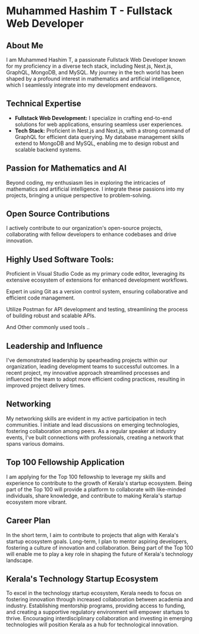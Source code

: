 # Muhammed Hashim T - Fullstack Web Developer

## About Me
I am Muhammed Hashim T, a passionate Fullstack Web Developer known for my proficiency in a diverse tech stack, including Nest.js, Next.js, GraphQL, MongoDB, and MySQL. My journey in the tech world has been shaped by a profound interest in mathematics and artificial intelligence, which I seamlessly integrate into my development endeavors.

## Technical Expertise
- **Fullstack Web Development:** I specialize in crafting end-to-end solutions for web applications, ensuring seamless user experiences.
- **Tech Stack:** Proficient in Nest.js and Next.js, with a strong command of GraphQL for efficient data querying. My database management skills extend to MongoDB and MySQL, enabling me to design robust and scalable backend systems.

## Passion for Mathematics and AI
Beyond coding, my enthusiasm lies in exploring the intricacies of mathematics and artificial intelligence. I integrate these passions into my projects, bringing a unique perspective to problem-solving.

## Open Source Contributions
I actively contribute to our organization's open-source projects, collaborating with fellow developers to enhance codebases and drive innovation.

## Highly Used Software Tools:

Proficient in Visual Studio Code as my primary code editor, leveraging its extensive ecosystem of extensions for enhanced development workflows.

Expert in using Git as a version control system, ensuring collaborative and efficient code management.

Utilize Postman for API development and testing, streamlining the process of building robust and scalable APIs.

And Other commonly used tools ..

## Leadership and Influence
I've demonstrated leadership by spearheading projects within our organization, leading development teams to successful outcomes. In a recent project, my innovative approach streamlined processes and influenced the team to adopt more efficient coding practices, resulting in improved project delivery times.

## Networking
My networking skills are evident in my active participation in tech communities. I initiate and lead discussions on emerging technologies, fostering collaboration among peers. As a regular speaker at industry events, I've built connections with professionals, creating a network that spans various domains.

## Top 100 Fellowship Application
I am applying for the Top 100 fellowship to leverage my skills and experience to contribute to the growth of Kerala's startup ecosystem. Being part of the Top 100 will provide a platform to collaborate with like-minded individuals, share knowledge, and contribute to making Kerala's startup ecosystem more vibrant.

## Career Plan
In the short term, I aim to contribute to projects that align with Kerala's startup ecosystem goals. Long-term, I plan to mentor aspiring developers, fostering a culture of innovation and collaboration. Being part of the Top 100 will enable me to play a key role in shaping the future of Kerala's technology landscape.

## Kerala's Technology Startup Ecosystem
To excel in the technology startup ecosystem, Kerala needs to focus on fostering innovation through increased collaboration between academia and industry. Establishing mentorship programs, providing access to funding, and creating a supportive regulatory environment will empower startups to thrive. Encouraging interdisciplinary collaboration and investing in emerging technologies will position Kerala as a hub for technological innovation.
